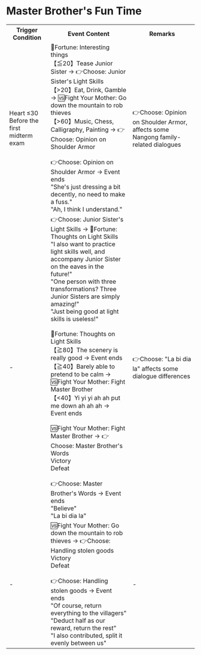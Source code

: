 # Master Brother's Fun Time

<Table class="timeline-table">
    <tr class="timeline-header">
        <th>Trigger Condition</th>
        <th>Event Content</th>
        <th>Remarks</th>
    </tr>
	<tr>
		<td>
		Heart ≤30<br>
		Before the first midterm exam<br>
		</td>
		<td>
			🎲Fortune: Interesting things<br>
			【≦20】Tease Junior Sister → 👉Choose: Junior Sister's Light Skills<br>
			<span title="
Morality<40: Tang Buyi+3, Reputation-1,
Morality≥40: Tang Buyi-1
			">【>20】Eat, Drink, Gamble → 🆚Fight Your Mother: Go down the mountain to rob thieves</span> <br>
			【>60】Music, Chess, Calligraphy, Painting → 👉Choose: Opinion on Shoulder Armor <br>
			<br>
			👉Choose: Opinion on Shoulder Armor → Event ends<br>
			<span title="Tang Buyi-1, Nangong Family+1, Support Shoulder Armor">"She's just dressing a bit decently, no need to make a fuss."</span> <br>
			<span title="Oratory+1, Tang Buyi+1, Obtain [Master Brother's Doodle], Do not support Shoulder Armor">"Ah, I think I understand."</span>  <br>
		</td>
		<td>
			👉Choose: Opinion on Shoulder Armor, affects some Nangong family-related dialogues <br>
		</td>
	</tr>
	<tr>
		<td>-</td>
		<td>
			👉Choose: Junior Sister's Light Skills → 🎲Fortune: Thoughts on Light Skills<br>
			<span title="Disposition+1, Obtain secret book [Carefree Leg Technique]">"I also want to practice light skills well, and accompany Junior Sister on the eaves in the future!"</span> <br>
			<span title="Tang Buyi+2">"One person with three transformations? Three Junior Sisters are simply amazing!"</span>  <br>
			<span title="Cultivation-1, Disposition+1, Dealing+1">"Just being good at light skills is useless!"</span>  <br>
			<br>
			<span title="Positive correction for Light Skills">🎲Fortune: Thoughts on Light Skills</span><br>
			<span title="Disposition+1">【≧80】The scenery is really good → Event ends</span> <br>
			<span title="Dealing-1">【≧40】Barely able to pretend to be calm → 🆚Fight Your Mother: Fight Master Brother</span> <br>
			<span title="Disposition-2, Oratory+1, Light Skills+1, Tang Moling+1, Heart≦20">【<40】Yi yi yi ah ah put me down ah ah ah  → Event ends</span> <br>
			<br>
			🆚Fight Your Mother: Fight Master Brother → 👉Choose: Master Brother's Words<br>
			<span title="Martial Arts+2">Victory</span> <br>
			<span title="Martial Arts+2">Defeat</span> <br>
			<br>
			👉Choose: Master Brother's Words → Event ends<br>
			<span title="Heart+20, Tang Buyi+1">"Believe"</span> <br>
			<span title="Heart+20, Tang Buyi+1">"La bi dia la"</span>  <br>
		</td>
		<td>👉Choose: "La bi dia la" affects some dialogue differences</td>
	</tr>
	<tr>
		<td>-</td>
		<td>
			🆚Fight Your Mother: Go down the mountain to rob thieves → 👉Choose: Handling stolen goods<br>
			<span title="Martial Arts+2, Reputation+1">Victory</span> <br>
			<span title="Martial Arts+2">Defeat</span>  <br>
			<br>
			👉Choose: Handling stolen goods → Event ends<br>
			<span title="Reputation+2, Morality+1, Tang Zhongling+1, Tang Buyi-1">"Of course, return everything to the villagers"</span> <br>
			<span title="Reputation+1, Dealing-1, Tang Buyi+1, Silver+500">"Deduct half as our reward, return the rest"</span>  <br>
			<span title="Oratory+1, Morality-1, Dealing-1, Disposition+1, Silver+2000">"I also contributed, split it evenly between us"</span>  <br>
		</td>
		<td>-</td>
	</tr>
</table>